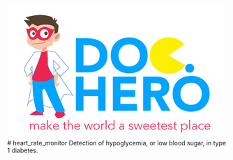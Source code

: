 <img src="logo.PNG" >
# heart_rate_monitor
Detection of hypoglycemia, or low blood sugar, in type 1 diabetes.
